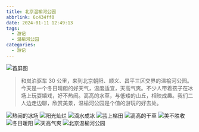 ```yaml
---
title: 北京温榆河公园
abbrlink: 6c434ff0
date: 2024-01-11 12:49:13
tags:
  - 游记
  - 温榆河公园
categories:
  - 游记
---
```


![首屏图](https://s11.ax1x.com/2024/01/13/pFPnM9K.jpg)

<!-- more -->

> 和岚泊驱车 30 公里，来到北京朝阳、顺义、昌平三区交界的温榆河公园。今天是一个冬日晴朗的好天气，温度适宜，天高气爽。不少人带着孩子在冰场上玩耍嬉戏，好不热闹。高高的水草，与低矮的山丘，相映成趣。我们二人边走边聊，欣赏美景，温榆河公园是个值的游玩的好去处。

![热闹的冰场](https://s11.ax1x.com/2024/01/13/pFPeozF.jpg)
![阳光灿烂](https://s11.ax1x.com/2024/01/13/pFPeIRU.jpg)
![滴水成冰](https://s11.ax1x.com/2024/01/13/pFPe7M4.jpg)
![芸上梯田](https://s11.ax1x.com/2024/01/13/pFPebL9.jpg)
![高高的干草](https://s11.ax1x.com/2024/01/13/pFPeXIx.jpg)
![美不胜收](https://s11.ax1x.com/2024/01/13/pFPeHsJ.jpg)
![冬日暖阳](https://s11.ax1x.com/2024/01/13/pFPeLZR.jpg)
![天高气爽](https://s11.ax1x.com/2024/01/13/pFPeOd1.jpg)
![北京温榆河公园](https://s11.ax1x.com/2024/01/13/pFPnM9K.jpg)
